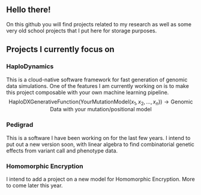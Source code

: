 ## Hello there!
On this github you will find projects related to my research as well as some very old school projects that I put here for storage purposes.

## Projects I currently focus on

### HaploDynamics
This is a cloud-native software framework for fast generation of genomic data simulations. One of the features I am currently working on is to make this project composable with your own machine learning pipeline. 
$$\mathsf{HaploDXGenerativeFunction}(\mathsf{YourMutationModel}(x_{1},x_{2},\dots,x_{n})) \longrightarrow \textrm{Genomic Data with your mutation/positional model}$$

### Pedigrad
This is a software I have been working on for the last few years. I intend to put out a new version soon, with linear algebra to find combinatorial genetic effects from variant call and phenotype data.

### Homomorphic Encryption
I intend to add a project on a new model for Homomorphic Encryption. More to come later this year.


